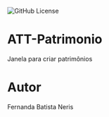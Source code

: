 ![GitHub License](https://img.shields.io/github/license/Fernandass2/ATT-Patrimonio)

# ATT-Patrimonio
Janela para criar patrimônios

# Autor
Fernanda Batista Neris
